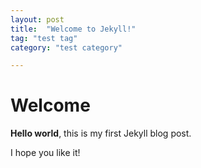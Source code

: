 ```yaml
---
layout: post
title:  "Welcome to Jekyll!"
tag: "test tag"
category: "test category"

---
```


# Welcome

**Hello world**, this is my first Jekyll blog post.

I hope you like it!